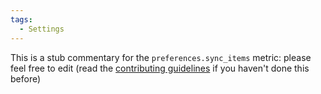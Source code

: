 ```yaml
---
tags:
  - Settings
---
```


This is a stub commentary for the `preferences.sync_items` metric: please feel free to edit (read the
[contributing guidelines](https://github.com/mozilla/glean-annotations/blob/main/CONTRIBUTING.md)
if you haven't done this before)
